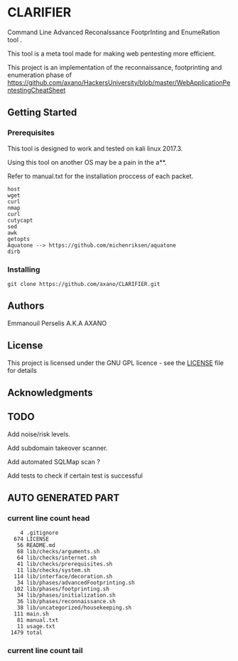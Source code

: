 # CLARIFIER

Command Line Advanced ReconaIssance FootprInting and EnumeRation tool .

This tool is a meta tool made for making web pentesting more efficient.

This project is an implementation of the reconnaissance, footprinting and enumeration phase of https://github.com/axano/HackersUniversity/blob/master/WebApplicationPentestingCheatSheet

## Getting Started

### Prerequisites

This tool is designed to work and tested on kali linux 2017.3.

Using this tool on another OS may be a pain in the a**.

Refer to manual.txt for the installation proccess of each packet.
```
host
wget
curl
nmap
curl
cutycapt
sed
awk
getopts
Aquatone --> https://github.com/michenriksen/aquatone
dirb
```
### Installing
```
git clone https://github.com/axano/CLARIFIER.git
```
## Authors

Emmanouil Perselis A.K.A AXANO

## License

This project is licensed under the GNU GPL licence - see the [LICENSE](LICENSE) file for details

## Acknowledgments


## TODO


Add noise/risk levels.

Add subdomain takeover scanner.

Add automated SQLMap scan ?

Add tests to check if certain test is successful

## AUTO GENERATED PART
### current line count head
```
    4 .gitignore
  674 LICENSE
   56 README.md
   68 lib/checks/arguments.sh
   64 lib/checks/internet.sh
   41 lib/checks/prerequisites.sh
   11 lib/checks/system.sh
  114 lib/interface/decoration.sh
   34 lib/phases/advancedFootprinting.sh
  102 lib/phases/footprinting.sh
   34 lib/phases/initialization.sh
   36 lib/phases/reconnaissance.sh
   38 lib/uncategorized/housekeeping.sh
  111 main.sh
   81 manual.txt
   11 usage.txt
 1479 total
```
### current line count tail
